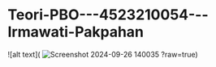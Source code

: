 # Teori-PBO---4523210054---Irmawati-Pakpahan
![alt text]( ![Screenshot 2024-09-26 140035](https://github.com/user-attachments/assets/dfa4377a-df41-4454-b5e6-6211c0373868)
 ?raw=true)
